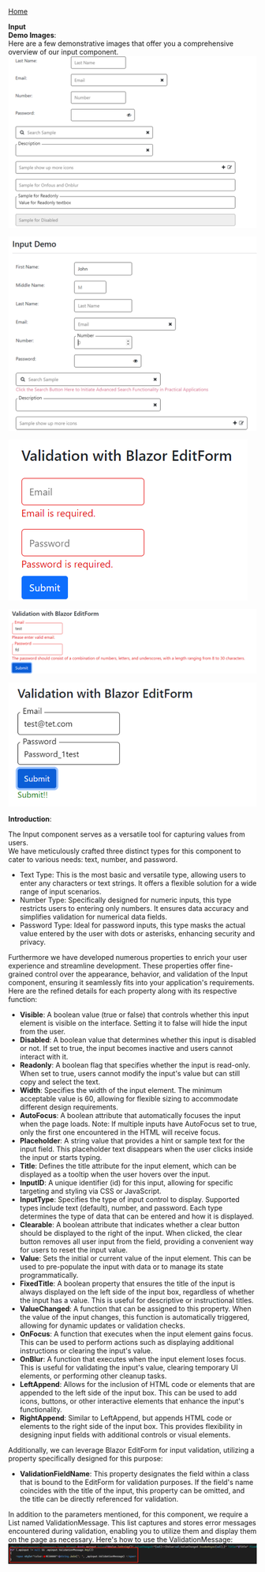 [Home](https://github.com/FreedomOnes82/MagicPropsBlazorComponents/blob/main/README.md)     

**Input**    
**Demo Images**:  
Here are a few demonstrative images that offer you a comprehensive overview of our input component.    
![Input Sample1](InputSample1.png)    

![Input Sample2](InputSample2.png)    

![Input Validation Sample1](InputValidationSample1.png)    

![Input Validation Sample2](InputValidationSample2.png)    

![Input Validation Sample3](InputValidationSample3.png)

**Introduction**:  

The Input component serves as a versatile tool for capturing values from users.   
We have meticulously crafted three distinct types for this component to cater to various needs: text, number, and password.    
* Text Type: This is the most basic and versatile type, allowing users to enter any characters or text strings. It offers a flexible solution for a wide range of input scenarios.
* Number Type: Specifically designed for numeric inputs, this type restricts users to entering only numbers. It ensures data accuracy and simplifies validation for numerical data fields.
* Password Type: Ideal for password inputs, this type masks the actual value entered by the user with dots or asterisks, enhancing security and privacy.        
  
Furthermore we have developed numerous properties to enrich your user experience and streamline development. These properties offer fine-grained control over the appearance, behavior, and validation of the Input component, ensuring it seamlessly fits into your application's requirements.    
Here are the refined details for each property along with its respective function:   
* **Visible**: A boolean value (true or false) that controls whether this input element is visible on the interface. Setting it to false will hide the input from the user.
* **Disabled**: A boolean value that determines whether this input is disabled or not. If set to true, the input becomes inactive and users cannot interact with it.
* **Readonly**: A boolean flag that specifies whether the input is read-only. When set to true, users cannot modify the input's value but can still copy and select the text.
* **Width**: Specifies the width of the input element. The minimum acceptable value is 60, allowing for flexible sizing to accommodate different design requirements.
* **AutoFocus**: A boolean attribute that automatically focuses the input when the page loads. Note: If multiple inputs have AutoFocus set to true, only the first one encountered in the HTML will receive focus.
* **Placeholder**: A string value that provides a hint or sample text for the input field. This placeholder text disappears when the user clicks inside the input or starts typing.
* **Title**: Defines the title attribute for the input element, which can be displayed as a tooltip when the user hovers over the input.
* **InputID**: A unique identifier (id) for this input, allowing for specific targeting and styling via CSS or JavaScript.
* **InputType**: Specifies the type of input control to display. Supported types include text (default), number, and password. Each type determines the type of data that can be entered and how it is displayed.
* **Clearable**: A boolean attribute that indicates whether a clear button should be displayed to the right of the input. When clicked, the clear button removes all user input from the field, providing a convenient way for users to reset the input value.
* **Value**: Sets the initial or current value of the input element. This can be used to pre-populate the input with data or to manage its state programmatically.
* **FixedTitle**: A boolean property that ensures the title of the input is always displayed on the left side of the input box, regardless of whether the input has a value. This is useful for descriptive or instructional titles.
* **ValueChanged**: A function that can be assigned to this property. When the value of the input changes, this function is automatically triggered, allowing for dynamic updates or validation checks.
* **OnFocus**: A function that executes when the input element gains focus. This can be used to perform actions such as displaying additional instructions or clearing the input's value.
* **OnBlur**: A function that executes when the input element loses focus. This is useful for validating the input's value, clearing temporary UI elements, or performing other cleanup tasks.
* **LeftAppend**: Allows for the inclusion of HTML code or elements that are appended to the left side of the input box. This can be used to add icons, buttons, or other interactive elements that enhance the input's functionality.
* **RightAppend**: Similar to LeftAppend, but appends HTML code or elements to the right side of the input box. This provides flexibility in designing input fields with additional controls or visual elements.  

          
Additionally, we can leverage Blazor EditForm for input validation, utilizing a property specifically designed for this purpose:  
* **ValidationFieldName**: This property designates the field within a class that is bound to the EditForm for validation purposes. If the field's name coincides with the title of the input, this property can be omitted, and the title can be directly referenced for validation.


In addition to the parameters mentioned, for this component, we require a List<string> named ValidationMessage. 
This list captures and stores error messages encountered during validation, enabling you to utilize them and display them on the page as necessary.
Here's how to use the ValidationMessage:
![Validate Message Sample](validateMessageSample.png)


   
